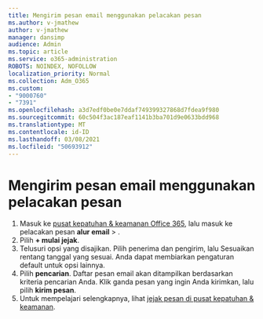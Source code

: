 ```yaml
---
title: Mengirim pesan email menggunakan pelacakan pesan
ms.author: v-jmathew
author: v-jmathew
manager: dansimp
audience: Admin
ms.topic: article
ms.service: o365-administration
ROBOTS: NOINDEX, NOFOLLOW
localization_priority: Normal
ms.collection: Adm_O365
ms.custom:
- "9000760"
- "7391"
ms.openlocfilehash: a3d7edf0be0e7ddaf749399327868d7fdea9f980
ms.sourcegitcommit: 60c504f3ac187eaf1141b3ba701d9e0633bdd968
ms.translationtype: MT
ms.contentlocale: id-ID
ms.lasthandoff: 03/08/2021
ms.locfileid: "50693912"
---
```

# <a name="submit-an-email-message-using-message-trace"></a>Mengirim pesan email menggunakan pelacakan pesan

1. Masuk ke [pusat kepatuhan & keamanan Office 365](https://go.microsoft.com/fwlink/p/?linkid=2077143), lalu masuk ke pelacakan pesan **alur email**  >  [](https://go.microsoft.com/fwlink/?linkid=2101048).
2. Pilih **+ mulai jejak**.
3. Telusuri opsi yang disajikan. Pilih penerima dan pengirim, lalu Sesuaikan rentang tanggal yang sesuai. Anda dapat membiarkan pengaturan default untuk opsi lainnya.
4. Pilih **pencarian**. Daftar pesan email akan ditampilkan berdasarkan kriteria pencarian Anda. Klik ganda pesan yang ingin Anda kirimkan, lalu pilih **kirim pesan**.
5. Untuk mempelajari selengkapnya, lihat [jejak pesan di pusat kepatuhan & keamanan](https://go.microsoft.com/fwlink/?linkid=2101557).
